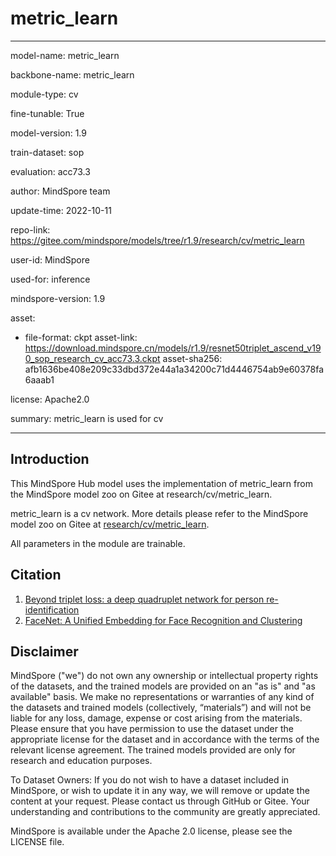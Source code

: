# metric_learn

---

model-name: metric_learn

backbone-name: metric_learn

module-type: cv

fine-tunable: True

model-version: 1.9

train-dataset: sop

evaluation: acc73.3

author: MindSpore team

update-time: 2022-10-11

repo-link: <https://gitee.com/mindspore/models/tree/r1.9/research/cv/metric_learn>

user-id: MindSpore

used-for: inference

mindspore-version: 1.9

asset:

-
    file-format: ckpt
    asset-link: <https://download.mindspore.cn/models/r1.9/resnet50triplet_ascend_v190_sop_research_cv_acc73.3.ckpt>
    asset-sha256: afb1636be408e209c33dbd372e44a1a34200c71d4446754ab9e60378fa6aaab1

license: Apache2.0

summary: metric_learn is used for cv

---

## Introduction

This MindSpore Hub model uses the implementation of metric_learn from the MindSpore model zoo on Gitee at research/cv/metric_learn.

metric_learn is a cv network. More details please refer to the MindSpore model zoo on Gitee at [research/cv/metric_learn](https://gitee.com/mindspore/models/blob/r1.9/research/cv/metric_learn/README_CN.md).

All parameters in the module are trainable.

## Citation

1. [Beyond triplet loss: a deep quadruplet network for person re-identification](https://arxiv.org/pdf/1704.01719.pdf)
2. [FaceNet: A Unified Embedding for Face Recognition and Clustering](https://arxiv.org/pdf/1503.03832.pdf)

## Disclaimer

MindSpore ("we") do not own any ownership or intellectual property rights of the datasets, and the trained models are provided on an "as is" and "as available" basis. We make no representations or warranties of any kind of the datasets and trained models (collectively, “materials”) and will not be liable for any loss, damage, expense or cost arising from the materials. Please ensure that you have permission to use the dataset under the appropriate license for the dataset and in accordance with the terms of the relevant license agreement. The trained models provided are only for research and education purposes.

To Dataset Owners: If you do not wish to have a dataset included in MindSpore, or wish to update it in any way, we will remove or update the content at your request. Please contact us through GitHub or Gitee. Your understanding and contributions to the community are greatly appreciated.

MindSpore is available under the Apache 2.0 license, please see the LICENSE file.
